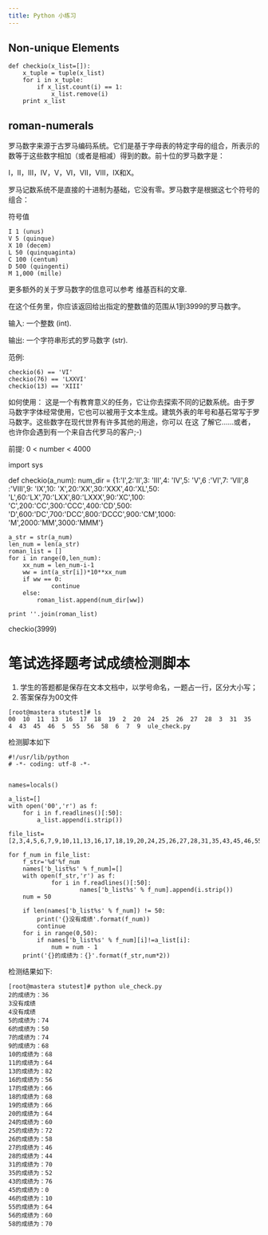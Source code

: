 ```yaml
---
title: Python 小练习
---
```


## Non-unique Elements

```
def checkio(x_list=[]):
    x_tuple = tuple(x_list)
    for i in x_tuple:
        if x_list.count(i) == 1:
            x_list.remove(i)
    print x_list
```

## roman-numerals

罗马数字来源于古罗马编码系统。它们是基于字母表的特定字母的组合，所表示的数等于这些数字相加（或者是相减）得到的数。前十位的罗马数字是：

I，II，III，IV，V，VI，VII，VIII，IX和X。

罗马记数系统不是直接的十进制为基础，它没有零。罗马数字是根据这七个符号的组合：

符号值

```
I 1 (unus)
V 5 (quinque)
X 10 (decem)
L 50 (quinquaginta)
C 100 (centum)
D 500 (quingenti)
M 1,000 (mille)
```

更多额外的关于罗马数字的信息可以参考 维基百科的文章.

在这个任务里，你应该返回给出指定的整数值的范围从1到3999的罗马数字。

输入: 一个整数 (int).

输出: 一个字符串形式的罗马数字 (str).

范例:

```
checkio(6) == 'VI'
checkio(76) == 'LXXVI'
checkio(13) == 'XIII'
```

如何使用： 这是一个有教育意义的任务，它让你去探索不同的记数系统。由于罗马数字字体经常使用，它也可以被用于文本生成。建筑外表的年号和基石常写于罗马数字。这些数字在现代世界有许多其他的用途，你可以 在这 了解它......或者，也许你会遇到有一个来自古代罗马的客户;-)

前提: 0 < number < 4000

import sys

def checkio(a_num): num_dir = {1:'I',2:'II',3: 'III',4: 'IV',5: 'V',6 :'VI',7: 'VII',8 :'VIII',9: 'IX',10: 'X',20:'XX',30:'XXX',40:'XL',50: 'L',60:'LX',70:'LXX',80:'LXXX',90:'XC',100: 'C',200:'CC',300:'CCC',400:'CD',500: 'D',600:'DC',700:'DCC',800:'DCCC',900:'CM',1000: 'M',2000:'MM',3000:'MMM'}

```
a_str = str(a_num)
len_num = len(a_str)
roman_list = []
for i in range(0,len_num):
    xx_num = len_num-i-1
    ww = int(a_str[i])*10**xx_num
    if ww == 0:
            continue
    else:
        roman_list.append(num_dir[ww])

print ''.join(roman_list)
```

checkio(3999)

# 笔试选择题考试成绩检测脚本

1. 学生的答题都是保存在文本文档中，以学号命名，一题占一行，区分大小写；
2. 答案保存为00文件

```
[root@mastera stutest]# ls
00  10  11  13  16  17  18  19  2  20  24  25  26  27  28  3  31  35  4  43  45  46  5  55  56  58  6  7  9  ule_check.py
```

检测脚本如下

```
#!/usr/lib/python
# -*- coding: utf-8 -*-


names=locals()

a_list=[]
with open('00','r') as f:
	for i in f.readlines()[:50]:
		a_list.append(i.strip())

file_list=[2,3,4,5,6,7,9,10,11,13,16,17,18,19,20,24,25,26,27,28,31,35,43,45,46,55,56,58]

for f_num in file_list:
	f_str='%d'%f_num
	names['b_list%s' % f_num]=[]
	with open(f_str,'r') as f:
        	for i in f.readlines()[:50]:
                	names['b_list%s' % f_num].append(i.strip())
	num = 50

	if len(names['b_list%s' % f_num]) != 50:
		print('{}没有成绩'.format(f_num))
		continue
	for i in range(0,50):
		if names['b_list%s' % f_num][i]!=a_list[i]:
			num = num - 1
	print('{}的成绩为：{}'.format(f_str,num*2))
```

检测结果如下:

```
[root@mastera stutest]# python ule_check.py
2的成绩为：36
3没有成绩
4没有成绩
5的成绩为：74
6的成绩为：50
7的成绩为：74
9的成绩为：68
10的成绩为：68
11的成绩为：64
13的成绩为：82
16的成绩为：56
17的成绩为：66
18的成绩为：68
19的成绩为：66
20的成绩为：64
24的成绩为：60
25的成绩为：72
26的成绩为：58
27的成绩为：46
28的成绩为：44
31的成绩为：70
35的成绩为：52
43的成绩为：76
45的成绩为：0
46的成绩为：10
55的成绩为：64
56的成绩为：60
58的成绩为：70
```
